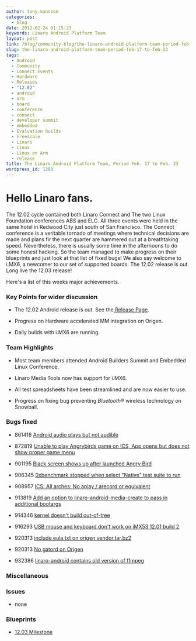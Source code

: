 ```yaml
---
author: tony.mansson
categories:
  - blog
date: 2012-02-24 01:15:23
keywords: Linaro Android Platform Team
layout: post
link: /blog/community-blog/the-linaro-android-platform-team-period-feb-17-to-feb-23/
slug: the-linaro-android-platform-team-period-feb-17-to-feb-23
tags:
  - Android
  - Community
  - Connect Events
  - Hardware
  - Releases
  - "12.02"
  - android
  - arm
  - board
  - conference
  - connect
  - developer summit
  - embedded
  - Evaluation builds
  - Freescale
  - Linaro
  - Linux
  - Linux on Arm
  - release
title: The Linaro Android Platform Team, Period Feb. 17 to Feb. 23
wordpress_id: 1288
---
```


# Hello Linaro fans.

The 12.02 cycle contained both Linaro Connect and The two Linux Foundation conferences ABS and ELC. All three events were held in the same hotel in Redwood City just south of San Francisco. The Connect conference is a veritable tornado of meetings where technical decisions are made and plans fir the next quarter are hammered out at a breathtaking speed. Nevertheless, there is usually some time in the afternoons to do some honest hacking. So the team managed to make progress on their blueprints and just look at that list of fixed bugs! We also say welcome to i.MX6, a newcomer to our set of supported boards. The 12.02 release is out. Long live the 12.03 release!

Here's a list of this weeks major achievements.

### Key Points for wider discussion

- The 12.02 Android release is out. See the[ Release Page](https://wiki-archive.linaro.org/Cycles/1202/Release).

- Progress on Hardware accelerated MM integration on Origen.

- Daily builds with i.MX6 are running.

### Team Highlights

- Most team members attended Android Builders Summit and Embedded Linux Conference.

- Linaro Media Tools now has support for i.MX6.

- All test spreadsheets have been streamlined and are now easier to use.

- Progress on fixing bug preventing *Bluetooth*® wireless technology on Snowball.

### Bugs fixed

- 861416 [ Android audio plays but not audible](https://bugs.launchpad.net/linaro-android/+bug/861416)

- 872819 [ Unable to play Angrybirds game on ICS, App opens but does not show proper game menu](https://bugs.launchpad.net/linaro-android/+bug/872819)

- 901195 [ Black screen shows up after launched Angry Bird](https://bugs.launchpad.net/linaro-android/+bug/901195)

- 906345 [ 0xbenchmark stopped when select "Native" test suite to run](https://bugs.launchpad.net/linaro-android/+bug/906345)

- 908957 [ ICS: All arches: No aplay / arecord or equivalent](https://bugs.launchpad.net/linaro-android/+bug/908957)

- 913819 [ Add an option to linaro-android-media-create to pass in additional bootargs](https://bugs.launchpad.net/linaro-android/+bug/913819)

- 914346 [ kernel doesn't build out-of-tree](https://bugs.launchpad.net/linaro-android/+bug/914346)

- 916293 [ USB mouse and keyboard don't work on iMX53 12.01 build 2](https://bugs.launchpad.net/linaro-android/+bug/916293)

- 920313 [ include eula.txt on origen vendor.tar.bz2](https://bugs.launchpad.net/linaro-android/+bug/920313)

- 920313 [ No gatord on Origen](https://bugs.launchpad.net/linaro-android/+bug/920313)

- 932386 [ linaro-android contains old version of ffmpeg](https://bugs.launchpad.net/linaro-android/+bug/932386)

### Miscellaneous

### Issues

- none

### Blueprints

- [12.03 Milestone](https://launchpad.net/linaro-android/+milestone/12.03)
